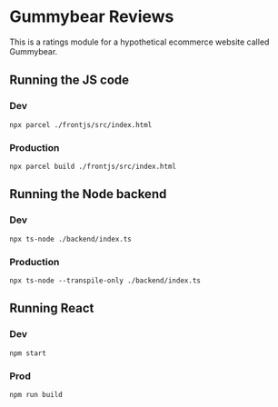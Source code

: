 # Gummybear Reviews

This is a ratings module for a hypothetical ecommerce website called Gummybear.

## Running the JS code

### Dev

`npx parcel ./frontjs/src/index.html`

### Production

`npx parcel build ./frontjs/src/index.html`

## Running the Node backend

### Dev

`npx ts-node ./backend/index.ts`

### Production

`npx ts-node --transpile-only ./backend/index.ts`

## Running React

### Dev

`npm start`

### Prod

`npm run build`

